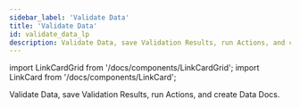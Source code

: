 ```yaml
---
sidebar_label: 'Validate Data'
title: 'Validate Data'
id: validate_data_lp
description: Validate Data, save Validation Results, run Actions, and create Data Docs.
---
```


import LinkCardGrid from '/docs/components/LinkCardGrid';
import LinkCard from '/docs/components/LinkCard';

<p class="DocItem__header-description">Validate Data, save Validation Results, run Actions, and create Data Docs.</p>

<LinkCardGrid>
  <LinkCard topIcon label="Data Validation workflow" description="Learn more about the GX Data Validation process" href="/docs/oss/guides/validation/validate_data_overview" icon="/img/workflow_icon.svg" />
  <LinkCard topIcon label="Manage Checkpoints" description="Add validation data, create and configure Checkpoints, and pass in-memory DataFrames" href="/docs/oss/guides/validation/checkpoints/checkpoint_lp" icon="/img/checkpoint_icon.svg" />
  <LinkCard topIcon label="Configure Actions" description="Configure Actions to send Validation Result notifications, update Data Docs, and store Validation Results" href="/docs/oss/guides/validation/validation_actions/actions_lp" icon="/img/configure_icon.svg" />
  <LinkCard topIcon label="Limit validation results in Data Docs" description="Limit validation results to improve Data Doc updating and rendering performance" href="/docs/oss/guides/validation/limit_validation_results" icon="/img/configure_icon.svg" />
</LinkCardGrid>